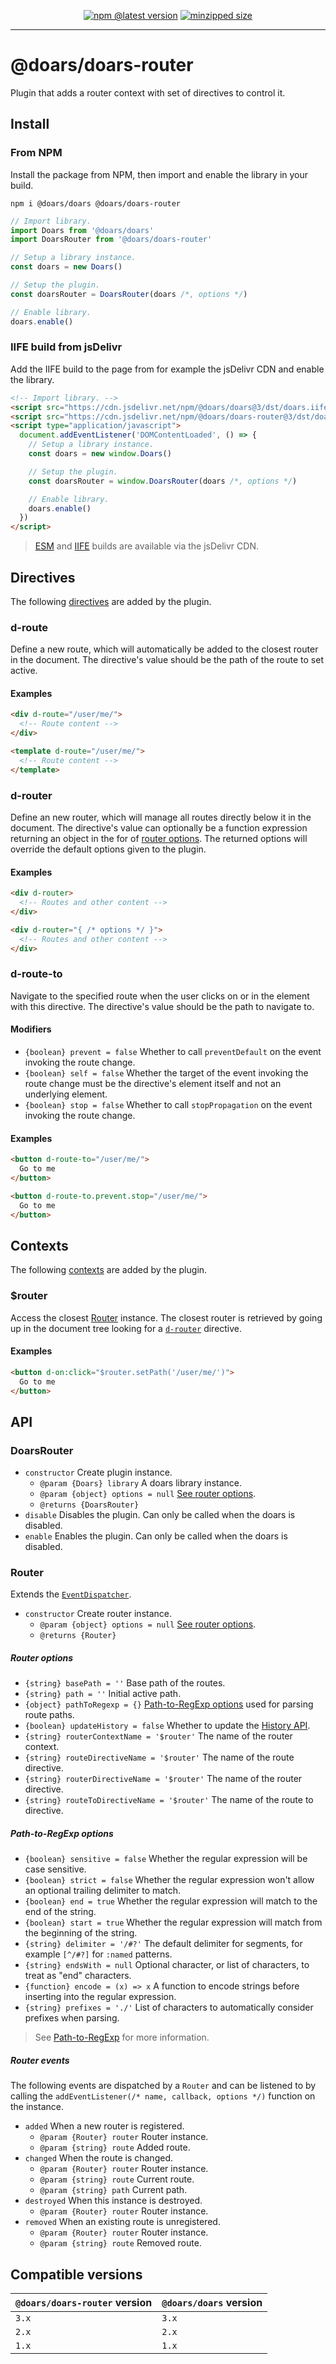 <div align="center">

[![npm @latest version](https://img.shields.io/npm/v/@doars/doars-router.svg?label=Version&style=flat-square&maxAge=86400)](https://www.npmjs.com/package/@doars/doars-router)
[![minzipped size](https://img.shields.io/bundlephobia/minzip/@doars/doars-router?label=Size&style=flat-square&maxAge=86400)](https://www.npmjs.com/package/@doars/doars-router)

</div>

<hr/>

# @doars/doars-router

Plugin that adds a router context with set of directives to control it.

## Install

### From NPM

Install the package from NPM, then import and enable the library in your build.

```
npm i @doars/doars @doars/doars-router
```

```JavaScript
// Import library.
import Doars from '@doars/doars'
import DoarsRouter from '@doars/doars-router'

// Setup a library instance.
const doars = new Doars()

// Setup the plugin.
const doarsRouter = DoarsRouter(doars /*, options */)

// Enable library.
doars.enable()
```

### IIFE build from jsDelivr

Add the IIFE build to the page from for example the jsDelivr CDN and enable the
library.

```HTML
<!-- Import library. -->
<script src="https://cdn.jsdelivr.net/npm/@doars/doars@3/dst/doars.iife.js"></script>
<script src="https://cdn.jsdelivr.net/npm/@doars/doars-router@3/dst/doars-router.iife.js"></script>
<script type="application/javascript">
  document.addEventListener('DOMContentLoaded', () => {
    // Setup a library instance.
    const doars = new window.Doars()

    // Setup the plugin.
    const doarsRouter = window.DoarsRouter(doars /*, options */)

    // Enable library.
    doars.enable()
  })
</script>
```

> [ESM](https://cdn.jsdelivr.net/npm/@doars/doars-router@3/dst/doars-router.esm.js) and [IIFE](https://cdn.jsdelivr.net/npm/@doars/doars-router@3/dst/doars-router.iife.js) builds are available via the jsDelivr CDN.

## Directives

The following
[directives](https://github.com/doars/doars/tree/main/packages/doars#directives)
are added by the plugin.

### d-route

Define a new route, which will automatically be added to the closest router in the document. The directive's value should be the path of the route to set active.

#### Examples

```HTML
<div d-route="/user/me/">
  <!-- Route content -->
</div>
```

```HTML
<template d-route="/user/me/">
  <!-- Route content -->
</template>
```

### d-router

Define an new router, which will manage all routes directly below it in the document. The directive's value can optionally be a function expression returning an object in the for of [router options](#router-options). The returned options will override the default options given to the plugin.

#### Examples

```HTML
<div d-router>
  <!-- Routes and other content -->
</div>
```

```HTML
<div d-router="{ /* options */ }">
  <!-- Routes and other content -->
</div>
```

### d-route-to

Navigate to the specified route when the user clicks on or in the element with this directive. The directive's value should be the path to navigate to.

#### Modifiers

- `{boolean} prevent = false` Whether to call `preventDefault` on the event invoking the route change.
- `{boolean} self = false` Whether the target of the event invoking the route change must be the directive's element itself and not an underlying element.
- `{boolean} stop = false` Whether to call `stopPropagation` on the event invoking the route change.

#### Examples

```HTML
<button d-route-to="/user/me/">
  Go to me
</button>
```

```HTML
<button d-route-to.prevent.stop="/user/me/">
  Go to me
</button>
```

## Contexts

The following [contexts](https://github.com/doars/doars/tree/main/packages/doars#contexts) are added by the plugin.

### \$router

Access the closest [Router](#router) instance. The closest router is retrieved by going up in the document tree looking for a [`d-router`](#d-router) directive.

#### Examples

```HTML
<button d-on:click="$router.setPath('/user/me/')">
  Go to me
</button>
```

## API

### DoarsRouter

- `constructor` Create plugin instance.
  - `@param {Doars} library` A doars library instance.
  - `@param {object} options = null` [See router options](#router-options).
  - `@returns {DoarsRouter}`
- `disable` Disables the plugin. Can only be called when the doars is disabled.
- `enable` Enables the plugin. Can only be called when the doars is disabled.

### Router

Extends the
[`EventDispatcher`](https://github.com/doars/doars/tree/main/packages/doars#eventdispatcher).

- `constructor` Create router instance.
  - `@param {object} options = null` [See router options](#router-options).
  - `@returns {Router}`

##### Router options

- `{string} basePath = ''` Base path of the routes.
- `{string} path = ''` Initial active path.
- `{object} pathToRegexp = {}` [Path-to-RegExp options](#path-to-regexp-options)
  used for parsing route paths.
- `{boolean} updateHistory = false` Whether to update the
  [History API](https://developer.mozilla.org/docs/Web/API/History_API).
- `{string} routerContextName = '$router'` The name of the router context.
- `{string} routeDirectiveName = '$router'` The name of the route directive.
- `{string} routerDirectiveName = '$router'` The name of the router directive.
- `{string} routeToDirectiveName = '$router'` The name of the route to directive.

##### Path-to-RegExp options

- `{boolean} sensitive = false` Whether the regular expression will be case sensitive.
- `{boolean} strict = false` Whether the regular expression won't allow an optional trailing delimiter to match.
- `{boolean} end = true` Whether the regular expression will match to the end of the string.
- `{boolean} start = true` Whether the regular expression will match from the beginning of the string.
- `{string} delimiter = '/#?'` The default delimiter for segments, for example `[^/#?]` for `:named` patterns.
- `{string} endsWith = null` Optional character, or list of characters, to treat as "end" characters.
- `{function} encode = (x) => x` A function to encode strings before inserting into the regular expression.
- `{string} prefixes = './'` List of characters to automatically consider prefixes when parsing.

> See [Path-to-RegExp](https://github.com/pillarjs/path-to-regexp#readme) for
> more information.

##### Router events

The following events are dispatched by a `Router` and can be listened to by calling the `addEventListener(/* name, callback, options */)` function on the instance.

- `added` When a new router is registered.
  - `@param {Router} router` Router instance.
  - `@param {string} route` Added route.
- `changed` When the route is changed.
  - `@param {Router} router` Router instance.
  - `@param {string} route` Current route.
  - `@param {string} path` Current path.
- `destroyed` When this instance is destroyed.
  - `@param {Router} router` Router instance.
- `removed` When an existing route is unregistered.
  - `@param {Router} router` Router instance.
  - `@param {string} route` Removed route.

## Compatible versions

| `@doars/doars-router` version | `@doars/doars` version |
| ----------------------------- | ---------------------- |
| `3.x`                         | `3.x`                  |
| `2.x`                         | `2.x`                  |
| `1.x`                         | `1.x`                  |
